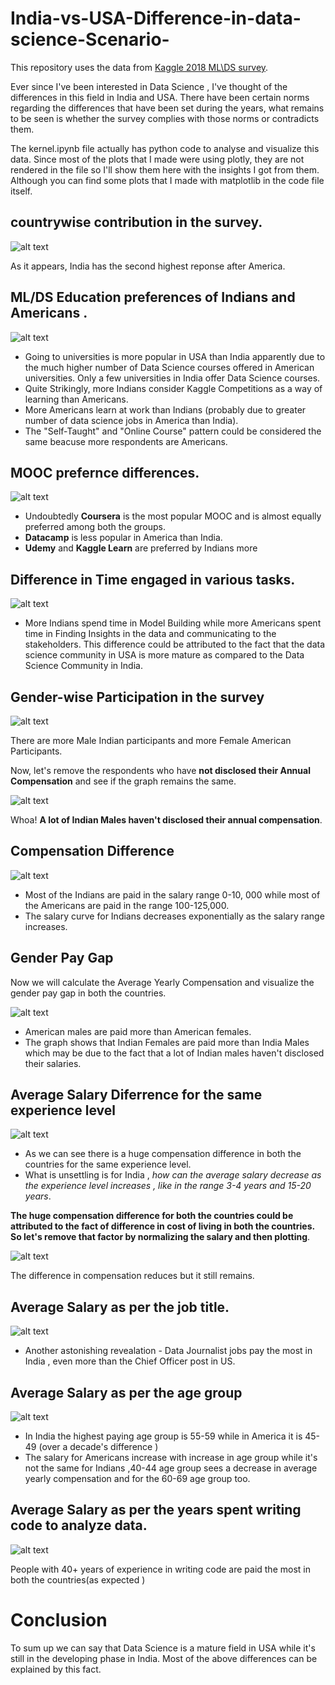 # India-vs-USA-Difference-in-data-science-Scenario-
This repository uses the data from [Kaggle 2018 ML\DS survey](https://www.kaggle.com/kaggle/kaggle-survey-2018). 

Ever since I've been interested in Data Science , I've thought of the differences in this field in India and USA. There have been certain norms regarding the differences that have been set during the years, what remains to be seen is whether the survey complies with those norms or contradicts them.

The kernel.ipynb file actually has python code to analyse and visualize this data. Since most of the plots that I made were using plotly,
they are not rendered in the file so I'll show them here with the insights I got from them. Although you can find some plots that I made with matplotlib in the code file itself.

## countrywise contribution in the survey. ##

![alt text](https://github.com/Ibtastic/India-vs-USA-Difference-in-data-science-Scenario-/blob/master/vis/countrywise%20contribution.png)

As it appears, India has the second highest reponse after America.

## ML/DS Education preferences of Indians and Americans . ## 

![alt text](https://github.com/Ibtastic/India-vs-USA-Difference-in-data-science-Scenario-/blob/master/vis/ML%20education%20preference.png)

* Going to universities is more popular in USA than India apparently due to the much higher number of Data Science courses offered in American universities. Only a few universities in India offer Data Science courses.
* Quite Strikingly, more Indians consider Kaggle Competitions as a way of learning than Americans.
* More Americans learn at work than Indians (probably due to greater number of data science jobs in America than India).
* The "Self-Taught" and "Online Course" pattern could be considered the same beacuse more respondents are Americans.

## MOOC prefernce differences. ##

![alt text](https://github.com/Ibtastic/India-vs-USA-Difference-in-data-science-Scenario-/blob/master/vis/MOOC.png)

* Undoubtedly **Coursera** is the most popular MOOC and is almost equally preferred among both the groups.
* **Datacamp** is less popular in America than India.
* **Udemy** and **Kaggle Learn** are preferred by Indians more 

## Difference in Time engaged in various tasks. ##

![alt text](https://github.com/Ibtastic/India-vs-USA-Difference-in-data-science-Scenario-/blob/master/vis/time%20engaged%20in%20tasks.png)

* More Indians spend time in Model Building while more Americans spent time in Finding Insights in the data and communicating to the stakeholders. This difference could be attributed to the fact that the data science community in USA is more mature as compared to the Data Science Community in India.

## Gender-wise Participation in the survey ##

![alt text](https://github.com/Ibtastic/India-vs-USA-Difference-in-data-science-Scenario-/blob/master/vis/gender.png)

There are more Male Indian participants and more Female American Participants.

Now, let's remove the respondents who have **not disclosed their Annual Compensation** and see if the graph remains the same.

![alt text](https://github.com/Ibtastic/India-vs-USA-Difference-in-data-science-Scenario-/blob/master/vis/gender%20after%20filtering.png)

Whoa! **A lot of Indian Males haven't disclosed their annual compensation**.

## Compensation Difference


![alt text](https://github.com/Ibtastic/India-vs-USA-Difference-in-data-science-Scenario-/blob/master/vis/compensation.png)

* Most of the Indians are paid in the salary range 0-10, 000 while most of the Americans are paid in the range 100-125,000.
* The salary curve for Indians decreases exponentially as the salary range increases.

## Gender Pay Gap ##

Now we will calculate the Average Yearly Compensation and visualize the gender pay gap in both the countries.

![alt text](https://github.com/Ibtastic/India-vs-USA-Difference-in-data-science-Scenario-/blob/master/vis/gender%20pay%20gap.png)

* American males are paid more than American females.
* The graph shows that Indian Females are paid more than India Males which may be due to the fact that a lot of Indian males haven't disclosed their salaries.

## Average Salary Diferrence for the same experience level ##

![alt text](https://github.com/Ibtastic/India-vs-USA-Difference-in-data-science-Scenario-/blob/master/vis/compensation%20for%20same%20experience.png)

* As we can see there is a huge compensation difference in both the countries for the same experience level.
* What is unsettling is for India , *how can the average salary decrease as the experience level increases , like in the range 3-4 years and 15-20 years*.

**The huge compensation difference for both the countries could be attributed to the fact of difference in cost of living in both the countries. So let's remove that factor by normalizing the salary and then plotting**.

![alt text](https://github.com/Ibtastic/India-vs-USA-Difference-in-data-science-Scenario-/blob/master/vis/Normalized%20compensation%20for%20the%20same%20experience%20level.png)

The difference in compensation reduces but it still remains.

## Average Salary as per the job title. ##

![alt text](https://github.com/Ibtastic/India-vs-USA-Difference-in-data-science-Scenario-/blob/master/vis/Normalized%20compensation%20for%20the%20same%20experience%20level.png)

* Another astonishing revealation - Data Journalist jobs pay the most in India , even more than the Chief Officer post in US.

## Average Salary as per the age group ##

![alt text](https://github.com/Ibtastic/India-vs-USA-Difference-in-data-science-Scenario-/blob/master/vis/Average%20salary%20as%20per%20age%20group.png)

* In India the highest paying age group is 55-59 while in America it is 45-49 (over a decade's difference )
* The salary for Americans increase with increase in age group while it's not the same for Indians ,40-44 age group sees a decrease in average yearly compensation and for the 60-69 age group too.

## Average Salary as per the years spent writing code to analyze data. ##

![alt text](https://github.com/Ibtastic/India-vs-USA-Difference-in-data-science-Scenario-/blob/master/vis/Average%20salary%20as%20per%20the%20years%20spent%20writing%20codes%20to%20analyze%20data.png)

People with 40+ years of experience in writing code are paid the most in both the countries(as expected )

# Conclusion 

To sum up we can say that Data Science is a mature field in USA while it's still in the developing phase in India. Most of the above differences can be explained by this fact.






















